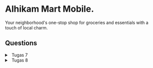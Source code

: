 # Alhikam Mart Mobile.
Your neighborhood's one-stop shop for groceries and essentials with a touch of local charm.
## Questions
<details>
<summary>&ensp;Tugas 7</summary>

#### 1. Apa perbedaan utama antara stateless dan stateful widget dalam konteks pengembangan aplikasi Flutter?
- Stateless Widget:
    - Stateless widget adalah jenis widget yang tidak memiliki data berubah (state) di dalamnya. Ini berarti tampilan widget ini tetap konstan dan tidak berubah sepanjang siklus hidupnya.
    - Stateless widget umumnya digunakan untuk tampilan yang tidak memerlukan perubahan data atau interaksi pengguna yang kompleks.
    - Ketika menggunakan stateless widget, setiap kali ingin memperbarui tampilan, kita harus membuat widget baru dengan properti yang berbeda.
- Stateful Widget:
    - Stateful widget adalah jenis widget yang memiliki data yang dapat berubah (state) di dalamnya. Data ini dapat diperbarui selama siklus hidup widget.
    - Stateful widget umumnya digunakan untuk tampilan yang memerlukan pembaruan data atau interaksi pengguna yang kompleks, seperti formulir atau daftar item yang dapat digulir.
    - Ketika data di dalam stateful widget berubah, widget tersebut dapat membangun kembali tampilan secara otomatis.
#### 2. Sebutkan seluruh widget yang kamu gunakan untuk menyelesaikan tugas ini dan jelaskan fungsinya masing-masing.
- **Scaffold**: Scaffold adalah widget yang digunakan sebagai kerangka dasar untuk halaman aplikasi. Ia mengatur elemen-elemen seperti AppBar dan body, membuat tata letak umum untuk halaman.

- **AppBar**: AppBar adalah bagian atas halaman yang menampilkan judul aplikasi. Ini memberikan ruang untuk menampilkan judul aplikasi dan ikon lainnya.

- **SingleChildScrollView**: SingleChildScrollView adalah widget yang digunakan untuk membuat halaman dapat digulir. Ini berguna ketika konten halaman melebihi ukuran layar sehingga pengguna dapat menggulir ke bawah untuk melihat lebih banyak konten.

- **Padding**: Padding adalah widget yang digunakan untuk menambahkan ruang kosong (padding) di sekitar elemen-elemen dalam tata letak. Ini membantu dalam mengatur jarak antara elemen-elemen.

- **Column**: Column adalah widget yang digunakan untuk menata elemen-elemen secara vertikal. Ini memungkinkan penempatan beberapa widget dalam satu kolom.

- **GridView.count**: GridView adalah widget yang digunakan untuk menampilkan elemen dalam bentuk grid. Dalam kasus ini, GridView.count digunakan untuk membuat grid dengan jumlah kolom yang tetap.

- **InkWell**: InkWell adalah widget yang digunakan untuk membuat area yang responsif terhadap sentuhan pengguna. Ketika digunakan dalam tampilan item, ini memungkinkan item tersebut merespons ketika diklik.

- **Material**: Material adalah widget yang digunakan untuk memberikan latar belakang berwarna pada tampilan item dalam bentuk kartu.

- **SnackBar**: SnackBar adalah widget yang digunakan untuk menampilkan pesan singkat kepada pengguna ketika sesuatu terjadi, seperti ketika salah satu item di klik. Ini memberikan umpan balik singkat kepada pengguna.

- **Text**: Text adalah widget yang digunakan untuk menampilkan teks. Dalam aplikasi ini, digunakan untuk menampilkan judul dan nama item.

- **Icon**: Widget Icon digunakan untuk menampilkan ikon pada tampilan item di dalam grid. Ikon ini dapat bervariasi sesuai dengan item yang direpresentasikan. 
#### 3. Step by Step
- Buat file baru bernama `menu.dart` dalam direktori `alhikam_mart_mobile/lib` dan pindahkan kode class `MyHomePage` ke file `menu.dart`.

- Tambahkan import `package:alhikam_mart_mobile/menu.dart` di awal file `main.dart` untuk mengatasi masalah class MyHomePage yang dipindahkan.

- Mengubah widget halaman menu dari **stateful** menjadi **stateless** dengan menghapus parameter title pada `MyHomePage` di `menu.dart` dan menghapus fungsi `State`.

- Menambahkan class `ShopItem` dengan atribut nama, icon, dan color agar nantinya memungkinkan implementasi warna yang berbeda tiap card. **(Bonus)**

- Menambahkan daftar menu dalam bentuk list `ShopItem` di `menu.dart`.

- Menambahkan kode untuk menampilkan teks dan card yang mewakili barang-barang yang dijual di dalam method build di `menu.dart`.

- Membuat widget stateless baru dengan nama `ShopCard` untuk menampilkan setiap card barang di dalam grid layout.

- Mengimplementasikan tampilan card dengan ikon dan teks, serta menambahkan fungsi onTap untuk menampilkan `SnackBar` ketika card di-tap.
</details>

<details>
<summary>&ensp;Tugas 8</summary>

#### 1. Jelaskan perbedaan antara Navigator.push() dan Navigator.pushReplacement(), disertai contoh!

- `Navigator.push()`: **Menambahkan halaman baru ke tumpukan navigasi, memungkinkan pengguna untuk kembali ke halaman sebelumnya.**
    - Misal pada aplikasi dengan halaman daftar item, dan ketika pengguna memilih salah satu item, kita ingin menavigasikannya ke halaman detail item. Dalam hal ini, `Navigator.push()` akan sesuai karena kita ingin menambahkan halaman detail ke tumpukan navigasi dan membiarkan pengguna kembali ke halaman daftar.
```dart
Navigator.push(
    context,
    MaterialPageRoute(builder: (context) => DetailItemPage(selectedItem)),
);
```

- `Navigator.pushReplacement()`: **Menambahkan halaman baru dan menggantikan halaman saat ini dalam tumpukan, mencegah pengguna untuk kembali ke halaman sebelumnya.**
    - Misal pada formulir login, setelah pengguna berhasil login, halaman login akan digantikan dengan halaman beranda. Dalam hal ini, kita menggunakan `Navigator.pushReplacement()` agar pengguna tidak dapat kembali ke halaman login setelah login berhasil.
```dart
Navigator.pushReplacement(
  context,
  MaterialPageRoute(builder: (context) => BerandaPage()),
);
```

#### 2. Jelaskan masing-masing layout widget pada Flutter dan Konteks Penggunaannya masing-masing!
- Container:

    - **Deskripsi**: Container adalah widget yang dapat mengandung widget lain dan memberikan kontrol atas properti seperti padding, margin, dan dekorasi.
    - **Konteks Penggunaan**: Digunakan untuk mengelompokkan dan mengatur widget lain dengan memberikan properti seperti padding, margin, dan dekorasi.

- Column:

    - **Deskripsi**: Column adalah widget yang mengatur anak-anaknya dalam kolom vertikal.
    - **Konteks Penggunaan**: Berguna ketika Anda ingin menyusun widget secara vertikal, seperti dalam daftar atau tata letak kolom pada layar.

- Row:

    - **Deskripsi**: Row adalah widget yang mengatur anak-anaknya dalam baris horizontal.
    - **Konteks Penggunaan**: Cocok untuk menyusun widget secara horizontal, seperti dalam baris tombol atau tata letak baris pada layar.

- ListView:

    - **Deskripsi**: ListView adalah widget yang menyusun anak-anaknya dalam daftar bergulir.
    - **Konteks Penggunaan**: Ideal untuk menampilkan daftar elemen yang mungkin lebih besar dari layar, seperti daftar kontak atau pesan.

- GridView:

    - **Deskripsi**: GridView adalah widget yang menyusun anak-anaknya dalam bentuk grid.
    - **Konteks Penggunaan**: Berguna ketika Anda ingin menampilkan elemen dalam bentuk grid, seperti galeri gambar atau tampilan produk.

- Stack:

    - **Deskripsi**: Stack adalah widget yang menyusun anak-anaknya secara tumpuk, satu di atas yang lain.
    - **Konteks Penggunaan**: Digunakan untuk menyusun widget secara bersamaan, seperti tumpukan kartu atau tata letak lapisan pada layar.

#### 3. Sebutkan apa saja elemen input pada form yang kamu pakai pada tugas kali ini dan alasannya!
- `TextFormField` digunakan untuk mengambil input teks seperti nama, harga, dan deskripsi. 
    - Memiliki dukungan untuk validasi input melalui properti `validator`, memastikan bahwa data yang dimasukkan sesuai dengan aturan yang diinginkan.
    - Memungkinkan untuk menyesuaikan tampilan input, seperti menambahkan placeholder, label, dan border melalui properti `decoration`.
- `ElevatedButton` digunakan untuk memicu aksi simpan formulir. 
    - Memberikan tombol yang dapat diklik untuk memicu aksi terkait formulir, dalam hal ini, menyimpan data produk ke daftar.

#### 4. Bagaimana penerapan clean architecture pada aplikasi Flutter?
Penerapan **Clean Architecture** pada aplikasi Flutter melibatkan pemisahan kode ke dalam lapisan-lapisan yang berbeda, dengan setiap lapisan memiliki tanggung jawab dan aturan tertentu. Berikut adalah tiga lapisan utama **Clean Architecture** dan penerapannya dalam konteks Flutter:

##### 1. Domain Layer:
**Entities**: Model objek bisnis.
**Repositories**: Interface untuk mengakses data.
**Use Cases / Interactors**: Aturan bisnis aplikasi.

##### 2. Data Layer:
**Repositories Implementations**: Implementasi dari repository untuk mendapatkan data dari sumber eksternal.
**Data Models**: Representasi data yang diperoleh dari sumber eksternal.

##### 3. Presentation Layer:
**UI (User Interface)**: Menampilkan informasi dan menerima input dari pengguna.
**ViewModels / Presenters**: Mengelola logika presentasi dan berinteraksi dengan use cases.
**Dependency Injection (DI)**: Menggunakan DI untuk menyediakan dependensi pada lapisan Presentation.

#### 5. Step by Step
- Menambah Drawer Menu untuk Navigasi
    - Membuat folder `widgets` berisikan `left_drawer.dart`.
    - Impor untuk halaman-halaman yang kita ingin masukkan navigasinya ke dalam `left_drawer.dart`.
    - Memasukkan routing untuk halaman-halaman yang kita impor.
    - Memasukkan drawer tersebut ke halaman yang ingin kamu tambahkan drawer (`menu.dart`, `shoplist_form.dart`, dan `shoplist_items.dart`)
    - Menghias drawer.
- Menambahkan Form dan Elemen Input
    - Membuat folder `screens` dengan file baru `shoplist_form.dart`.
    - Membuat widget `TextFormField` untuk input dan `ElevatedButton` untuk tombol submit.
- Memunculkan Data
    - Menambahkan fungsi `showDialog()` di bagian `onPressed()` pada widget `ElevatedButton` dan munculkan widget `AlertDialog`
    berisikan detail (nama, price, deskripsi) dari product.
- Bonus
    - Membuat List baru `products` pada folder `main.dart` 
    - Menambahkan file baru `shoplist_items.dart` pada folder `screens` untuk memunculkan produk-produk yang pernah dibuat.
    - Membuat fungsi untuk membuat objek baru dari class `Product`, dan menambahkannya ke list `products` setiap tombol save pada `shoplist_form.dart` ditekan.
    - Membuat `ListTile` baru dengan nama **Lihat Produk** pada Left Drawer
    - Membuat routing dari **Left Drawer** dan tombol **Lihat Produk** di home ke page untuk melihat semua prduk (`shoplist_items.dart`)
</details>